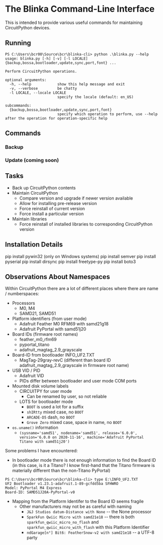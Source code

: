 # The Blinka Command-Line Interface

This is intended to provide various useful commands for maintaining CircuitPython devices.

## Running

```
PS C:\Users\bcr00\Source\bcr\blinka-cli> python .\blinka.py --help
usage: blinka.py [-h] [-v] [-l LOCALE] {backup,bossa,bootloader,update,sync,port,font} ...

Perform CircuitPython operations.

optional arguments:
  -h, --help            show this help message and exit
  -v, --verbose         be chatty
  -l LOCALE, --locale LOCALE
                        specify the locale (default: en_US)

subcommands:
  {backup,bossa,bootloader,update,sync,port,font}
                        specify which operation to perform, use --help after the operation for operation-specific help
```

## Commands

### Backup

### Update (coming soon)

## Tasks

* Back up CircuitPython contents
* Maintain CircuitPython
    * Compare version and upgrade if newer version available
    * Allow for installing pre-release version
    * Force reinstall of current version
    * Force install a particular version
* Maintain libraries
    * Force reinstall of installed libraries to corresponding CircuitPython version

## Installation Details

pip install pywin32 (only on Windows systems)
pip install semver
pip install pyserial
pip install dirsync
pip install freetype-py
pip install boto3

## Observations About Namespaces

Within CircuitPython there are a lot of different places where there are
name / numberspaces:

* Processors
  * M0, M4
  * SAMD21, SAMD51
* Platform identifiers (from user mode)
  * Adafruit Feather M0 RFM69 with samd21g18
  * Adafruit PyPortal with samd51j20
* Board IDs (firmware root names)
  * feather_m0_rfm69
  * pyportal_titano
  * adafruit_magtag_2.9_grayscale
* Board-ID from bootloader INFO_UF2.TXT
  * MagTag-29gray-revC (different than board ID adafruit_magtag_2.9_grayscale in firmware root name)
* USB VID / PID
  * Adafruit VID
  * PIDs differ between bootloader and user mode COM ports
* Mounted disk volume labels
  * CIRCUITPY for user mode
    * Can be renamed by user, so not reliable
  * LOTS for bootloader mode
    * `BOOT` is used a lot for a suffix
    * `shIRtty` mixed case, no `BOOT`
    * `ARCADE-D5` dash, no `BOOT`
    * `Grove Zero` mixed case, space in name, no `BOOT`
* `os.uname()` information
  * `(sysname='samd51', nodename='samd51', release='6.0.0', version='6.0.0 on 2020-11-16', machine='Adafruit PyPortal Titano with samd51j20')`

Some problems I have encountered:

* In bootloader mode there is not enough information to find the Board ID
  (in this case, is it a Titano? I know first-hand that the Titano firmware
  is materially different than the non-Titano PyPortal)
```
PS C:\Users\bcr00\Source\bcr\blinka-cli> type E:\INFO_UF2.TXT
UF2 Bootloader v1.23.1-adafruit.1-89-gcfdd5ba SFHWRO
Model: PyPortal M4 Express
Board-ID: SAMD51J20A-PyPortal-v0
```
* Mapping from the Platform Identifer to the Board ID seems fragile
  * Other manufacturers may not be as careful with naming
    * `J&J Studios datum-Distance with None` -- the None processor
    * `SparkFun Qwiic Micro with samd21e18` -- there is both
      `sparkfun_qwiic_micro_no_flash` and `sparkfun_qwiic_micro_with_flash`
      with this Platform Identifier
    * `ndGarage[n°] Bit6: FeatherSnow-v2 with samd21e18` -- a UTF-8 party
